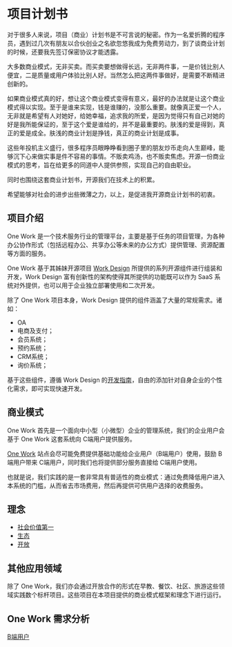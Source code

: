 # 项目计划书

对于很多人来说，项目（商业）计划书是不可言说的秘密。作为一名爱折腾的程序员，遇到过几次有朋友以合伙创业之名欲忽悠我成为免费劳动力，到了谈商业计划的时候，还要我先签订保密协议才能透露。

大多数商业模式，无非买卖。而买卖要想做得长远，无非两件事，一是价钱比别人便宜，二是质量或用户体验比别人好。当然怎么把这两件事做好，是需要不断精进创新的。

如果商业模式真的好，想让这个商业模式变得有意义，最好的办法就是让这个商业模式得以实现。至于是谁来实现，钱是谁赚的，没那么重要。就像真正爱一个人，无非就是希望有人对她好，给她幸福，追求我的所爱，是因为觉得只有自己对她的好是我所能保证的，至于这个爱是谁给的，并不是最重要的。肤浅的爱是得到，真正的爱是成全。肤浅的商业计划是挣钱，真正的商业计划是成事。

这些年投机主义盛行，很多程序员眼睁睁看到圈子里的朋友炒币走向人生巅峰，能够沉下心来做实事是件不容易的事情。不贩卖鸡汤，也不贩卖焦虑。开源一份商业模式的思考，旨在给更多的同道中人提供参照，实现自己的自由职业。

同时也围绕这套商业计划书，开源我们在技术上的积累。

希望能够对社会的进步出些微薄之力，以上，是促进我开源商业计划书的初衷。

## 项目介绍

One Work 是一个技术服务行业的管理平台，主要是基于任务的项目管理，为各种办公协作形式（包括远程办公、共享办公等未来的办公方式）提供管理、资源配置等方面的服务。

One Work 基于其姊妹开源项目 [Work Design](https://github.com/work-design) 所提供的系列开源组件进行组装和开发，Work Design 富有创新性的架构使得其所提供的功能既可以作为 SaaS 系统对外提供，也可以用于企业独立部署使用和二次开发。

除了 One Work 项目本身，Work Design 提供的组件涵盖了大量的常规需求。诸如：
* OA
* 电商及支付；
* 会员系统；
* 预约系统；
* CRM系统；
* 询价系统；

基于这些组件，遵循 Work Design 的[开发指南](https://github.com/work-design)，自由的添加针对自身企业的个性化需求，即可实现快速开发。

## 商业模式
One Work 首先是一个面向中小型（小微型）企业的管理系统，我们的企业用户会基于 One Work 这套系统向 C端用户提供服务。

[One Work](https://one.work) 站点会尽可能免费提供基础功能给企业用户（B端用户）使用，鼓励 B端用户带来 C端用户，同时我们也将提供部分服务直接给 C端用户使用。

也就是说，我们实践的是一套非常具有普适性的商业模式：通过免费降低用户进入本系统的门槛，从而省去市场费用，然后再提供可供用户选择的收费服务。

## 理念
* [社会价值第一](precept.md#社会价值第一)
* [生态](precept.md#生态)
* [开放](precept.md#开放)

## 其他应用领域

除了 One Work，我们亦会通过开放合作的形式在早教、餐饮、社区、旅游这些领域实践数个标杆项目。这些项目在本项目提供的商业模式框架和理念下进行运行。

## One Work 需求分析

[B端用户](to_b.md)
